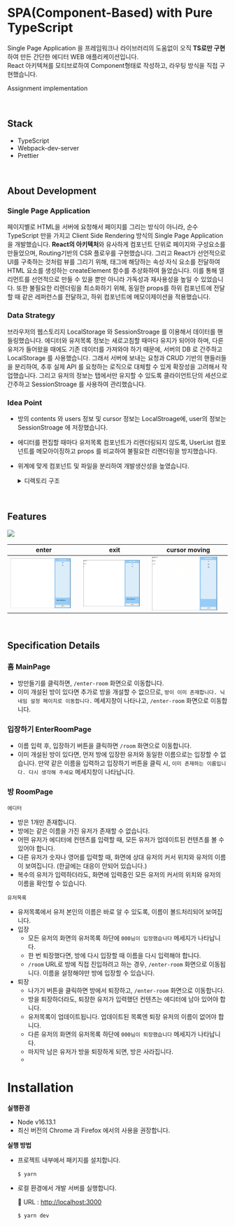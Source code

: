 # SPA(Component-Based) with Pure TypeScript
Single Page Application 을 프레임워크나 라이브러리의 도움없이 오직 **TS로만 구현**하여 만든 간단한 에디터 WEB 애플리케이션입니다.<br />
React 아키텍쳐를 모티브로하여 Component형태로 작성하고, 라우팅 방식을 직접 구현했습니다.

Assignment implementation

<br />

## Stack
- TypeScript
- Webpack-dev-server
- Prettier

<br />

## **About Development**
### **Single Page Application**
페이지별로 HTML을 서버에 요청해서 페이지를 그리는 방식이 아니라, 순수 TypeScript 만을 가지고 Client Side Rendering 방식의 Single Page Application을 개발했습니다. **React의 아키텍처**와 유사하게 컴포넌트 단위로 페이지와 구성요소를 만들었으며, Routing기반의 CSR 플로우를 구현했습니다. 그리고 React가 선언적으로 UI를 구축하는 것처럼 뷰를 그리기 위해, 태그에 해당하는 속성·자식 요소를 전달하여 HTML 요소를 생성하는 createElement 함수를 추상화하여 들었습니다. 이를 통해 엘리먼트를 선언적으로 만들 수 있을 뿐만 아니라 가독성과 재사용성을 높일 수 있었습니다. 또한 불필요한 리렌더링을 최소화하기 위해, 동일한 props를 하위 컴포넌트에 전달할 때 같은 레퍼런스를 전달하고, 하위 컴포넌트에 메모이제이션을 적용했습니다.

### **Data Strategy**
브라우저의 웹스토리지 LocalStorage 와 SessionStroage 를 이용해서 데이터를 핸들링했습니다. 
에디터와 유저목록 정보는 새로고침할 때마다 유지가 되어야 하며, 다른 유저가 들어왔을 때에도 기존 데이터를 가져와야 하기 때문에, 서버의 DB 로 간주하고 LocalStorage 를 사용했습니다. 그래서 서버에 보내는 요청과 CRUD 기반의 핸들러들을 분리하여, 추후 실제 API 를 요청하는 로직으로 대체할 수 있게 확장성을 고려해서 작업했습니다. 그리고 유저의 정보는 탭에서만 유지할 수 있도록 클라이언트단의 세션으로 간주하고 SessionStroage 를 사용하여 관리했습니다. 

### Idea Point
- 방의 contents 와 users 정보 및 cursor 정보는 LocalStroage에, user의 정보는 SessionStroage 에 저장했습니다.
- 에디터를 편집할 때마다 유저목록  컴포넌트가 리렌더링되지 않도록, UserList 컴포넌트를 메모아이징하고 props 를 비교하여 불필요한 리렌더링을 방지했습니다.
- 위계에 맞게 컴포넌트 및 파일을 분리하여 개발생산성을 높였습니다.
  <details>
    <summary>디렉토리 구조</summary>
      
        src
         ┣ **api**
         ┃ ┣ handlers
         ┃ ┃ ┣ editor.ts
         ┃ ┃ ┣ room.ts
         ┃ ┃ ┗ user.ts
         ┃ ┗ storages
         ┃ ┃ ┣ client.ts
         ┃ ┃ ┣ server.ts
         ┃ ┃ ┗ stroageKey.ts
         ┃ **components**
         ┃ ┗ Room
         ┃ ┃ ┣ Editor.ts
         ┃ ┃ ┗ UserList.ts
         ┣ **pages**
         ┃ ┣ EnterRoom.ts
         ┃ ┣ Main.ts
         ┃ ┣ NotFound.ts
         ┃ ┗ Room.ts
         ┣ **types**
         ┃ ┗ index.ts
         ┣ **utils**
         ┃ ┣ createElement.ts
         ┃ ┣ createRoot.ts
         ┃ ┣ isPropsEqual.ts
         ┃ ┣ navigate.ts
         ┃ ┗ parse.ts
         ┣ **app.ts**
         ┣ **index.ts**
         ┗ **style.css**
 
  </details>
  


<br />

## Features
<img width="800" src="asset/mov.gif" />

|enter|exit|cursor moving|
|---|---|---|
|<div><img src="asset/in.png" width="90%" /></div>|<div><img src="asset/out.png" width="90%" /></div>|<div><img src="asset/edit.png" width="90%" /></div>|


<br />

## Specification Details

### 홈 MainPage
- 방만들기를 클릭하면, `/enter-room` 화면으로 이동합니다.
- 이미 개설된 방이 있다면 추가로 방을 개설할 수 없으므로, `방이 이미 존재합니다. 닉네임 설정 페이지로 이동합니다.` 메세지창이 나타나고, `/enter-room` 화면으로 이동합니다.

### 입장하기 EnterRoomPage
- 이름 입력 후, 입장하기 버튼을 클릭하면 `/room` 화면으로 이동합니다.
- 이미 개설된 방이 있다면, 먼저 방에 입장한 유저와 동일한 이름으로는 입장할 수 없습니다. 만약 같은 이름을 입력하고 입장하기 버튼을 클릭 시, `이미 존재하는 이름입니다. 다시 생각해 주세요` 메세지창이 나타납니다.

### 방 RoomPage
`에디터`

- 방은 1개만 존재합니다.
- 방에는 같은 이름을 가진 유저가 존재할 수 없습니다.
- 어떤 유저가 에디터에 컨텐츠를 입력할 때, 모든 유저가 업데이트된 컨텐츠를 볼 수 있어야 합니다.
- 다른 유저가 숫자나 영어를 입력할 때, 화면에 상대 유저의 커서 위치와 유저의 이름이 보여집니다. 
(한글에는 대응이 안되어 있습니다.)
- 복수의 유저가 입력하더라도, 화면에 입력중인 모든 유저의 커서의 위치와 유저의 이름을 확인할 수 있습니다.

`유저목록`

- 유저목록에서 유저 본인의 이름은 바로 알 수 있도록, 이름이 볼드처리되어 보여집니다.
- 입장
    - 모든 유저의 화면의 유저목록 하단에 `000님이 입장했습니다` 메세지가 나타납니다.
    - 한 번 퇴장했다면, 방에 다시 입장할 때 이름을 다시 입력해야 합니다.
    - `/room` URL로 방에 직접 진입하려고 하는 경우, `/enter-room` 화면으로 이동됩니다. 
    이름을 설정해야만 방에 입장할 수 있습니다.
- 퇴장
    - 나가기 버튼을 클릭하면 방에서 퇴장하고, `/enter-room` 화면으로 이동합니다.
    - 방을 퇴장하더라도, 퇴장한 유저가 입력했던 컨텐츠는 에디터에 남아 있어야 합니다.
    - 유저목록이 업데이트됩니다. 업데이트된 목록엔 퇴장 유저의 이름이 없어야 합니다.
    - 다른 유저의 화면의 유저목록 하단에 `000님이 퇴장했습니다` 메세지가 나타납니다.
    - 마지막 남은 유저가 방을 퇴장하게 되면, 방은 사라집니다.
    - 
    </detail>




# Installation


**실행환경**

- Node v16.13.1
- 최신 버전의 Chrome 과 Firefox 에서의 사용을 권장합니다.

**실행 방법**

- 프로젝트 내부에서 패키지를 설치합니다.
    
    ```
    $ yarn
    ```
    
- 로컬 환경에서 개발 서버를 실행합니다.
    
    🔗 URL : [http://localhost:3000](http://localhost:3000/)
    
    ```
    $ yarn dev
    ```
    
<br />
 


